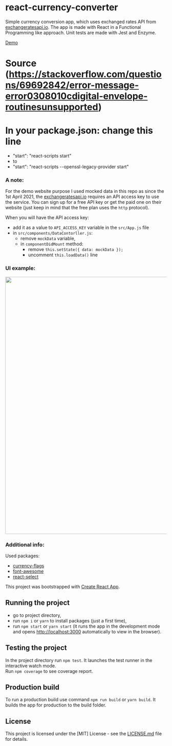# react-currency-converter

Simple currency conversion app, which uses exchanged rates API from [exchangeratesapi.io](https://exchangeratesapi.io/). The app is made with React in a Functional Programming like approach. Unit tests are made with Jest and Enzyme.

[Demo](http://agapas.github.io/react-currency-converter)

# Source (https://stackoverflow.com/questions/69692842/error-message-error0308010cdigital-envelope-routinesunsupported)
# In your package.json: change this line
* "start": "react-scripts start"
 * to
* "start": "react-scripts --openssl-legacy-provider start"

### A note:

For the demo website purpose I used mocked data in this repo as since the 1st April 2021, the [exchangeratesapi.io](https://exchangeratesapi.io/) requires an API access key to use the service. You can sign up for a free API key or get the paid one on their website (just keep in mind that the free plan uses the `http` protocol).

When you will have the API access key:

- add it as a value to `API_ACCESS_KEY` variable in the `src/App.js` file
- in `src/components/DataContorller.js`:
  - remove `mockData` variable,
  - in `componentDidMount` method:
    - remove `this.setState({ data: mockData });`
    - uncomment `this.loadData()` line

### UI example:

<p align="middle">
  <img src="https://raw.githubusercontent.com/agapas/react-currency-converter/master/src/images/exampleUI.jpg" width="800"/>
</p>

### Additional info:

Used packages:

- [currency-flags](https://github.com/transferwise/currency-flags)
- [font-awesome](https://github.com/FortAwesome/Font-Awesome)
- [react-select](https://github.com/JedWatson/react-select)

This project was bootstrapped with [Create React App](https://github.com/facebook/create-react-app).

## Running the project

- go to project directory,
- run `npm i` or `yarn` to install packages (just a first time),
- run `npm start` or `yarn start` (it runs the app in the development mode and opens [http://localhost:3000](http://localhost:3000) automatically to view in the browser).

## Testing the project

In the project directory run `npm test`. It launches the test runner in the interactive watch mode.<br>
Run `npm coverage` to see coverage report.

## Production build

To run a production build use command `npm run build` or `yarn build`. It builds the app for production to the build folder.

## License

This project is licensed under the [MIT] License - see the [LICENSE.md](LICENSE) file for details.
